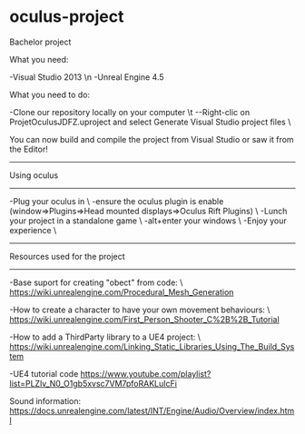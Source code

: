 oculus-project
==============

Bachelor project

What you need:

-Visual Studio 2013 \n
-Unreal Engine 4.5 

What you need to do:

-Clone our repository locally on your computer \t
--Right-clic on ProjetOculusJDFZ.uproject and select Generate Visual Studio project files \\

You can now build and compile the project from Visual Studio or saw it from the Editor!

***********************
Using oculus
***********************
-Plug your oculus in \\
-ensure the oculus plugin is enable (window=>Plugins=>Head mounted displays=>Oculus Rift Plugins) \\
-Lunch your project in a standalone game \\
-alt+enter your windows \\
-Enjoy your experience \\

***********************
Resources used for the project
***********************
-Base suport for creating "obect" from code: \\
https://wiki.unrealengine.com/Procedural_Mesh_Generation

-How to create a character to have your own movement behaviours: \\
https://wiki.unrealengine.com/First_Person_Shooter_C%2B%2B_Tutorial

-How to add a ThirdParty library to a UE4 project: \\
https://wiki.unrealengine.com/Linking_Static_Libraries_Using_The_Build_System

-UE4 tutorial code
https://www.youtube.com/playlist?list=PLZlv_N0_O1gb5xvsc7VM7pfoRAKLuIcFi

Sound information:
https://docs.unrealengine.com/latest/INT/Engine/Audio/Overview/index.html
